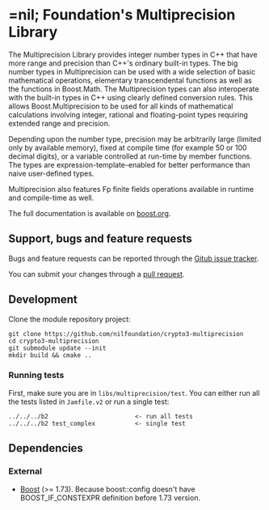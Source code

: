 =nil; Foundation's Multiprecision Library
============================

 The Multiprecision Library provides integer number types in C++ that have more range and 
 precision than C++'s ordinary built-in types. The big number types in Multiprecision can be used with a wide selection of basic 
 mathematical operations, elementary transcendental functions as well as the functions in Boost.Math. The Multiprecision types can 
 also interoperate with the built-in types in C++ using clearly defined conversion rules. This allows Boost.Multiprecision to be 
 used for all kinds of mathematical calculations involving integer, rational and floating-point types requiring extended range and precision.

Depending upon the number type, precision may be arbitrarily large (limited only by available memory), fixed at compile time 
(for example 50 or 100 decimal digits), or a variable controlled at run-time by member functions. The types are expression-template-enabled 
for better performance than naive user-defined types. 

Multiprecision also features Fp finite fields operations available in runtime and compile-time as well.

The full documentation is available on [boost.org](http://www.boost.org/doc/libs/release/libs/multiprecision/index.html).

## Support, bugs and feature requests ##

Bugs and feature requests can be reported through the [Gitub issue tracker](https://github.com/nilfoundation/crypto3-multiprecision/issues).

You can submit your changes through a [pull request](https://github.com/nilfoundation/crypto3-multiprecision/pulls).


## Development ##

Clone the module repository project:

    git clone https://github.com/nilfoundation/crypto3-multiprecision
    cd crypto3-multiprecision
    git submodule update --init
    mkdir build && cmake ..

### Running tests ###
First, make sure you are in `libs/multiprecision/test`. 
You can either run all the tests listed in `Jamfile.v2` or run a single test:

    ../../../b2                        <- run all tests
    ../../../b2 test_complex           <- single test

## Dependencies

### External
* [Boost](https://boost.org) (>= 1.73). Because boost::config doesn't have BOOST_IF_CONSTEXPR definition before 1.73 version.
